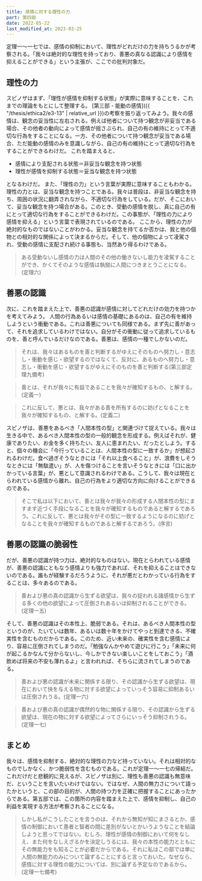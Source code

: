 ```yaml
---
title: 感情に対する理性の力
part: 第四部
date: 2022-05-22
last_modified_at: 2023-03-25
---
```


定理一～一七では、感情の抑制において、理性がどれだけの力を持ちうるかが考察される。「我々は絶対的な理性を持っており、善悪の真なる認識により感情を抑えることができる」という主張が、ここでの批判対象だ。

## 理性の力

スピノザはまず、「理性が感情を抑制する状態」が実際に意味することを、これまでの理論をもとにして整理する。
[第三部 - 能動の感情]({{ "/thesis/ethica2/e3-13" | relative_url }})の考察を振り返ってみよう。我々の感情は、観念の妥当性に左右される。例えば他者について持つ観念が非妥当である場合、その他者の動向によって感情が揺さぶられ、自己の有の維持にとって不適切な行為をすることになる。一方、その他者について持つ観念が妥当である場合、ただ能動の感情のみを意識しながら、自己の有の維持にとって適切な行為をすることができるわけだ。
これを踏まえると、

- 感情により支配される状態＝非妥当な観念を持つ状態
- 理性が感情を抑制する状態＝妥当な観念を持つ状態

となるわけだ。
また、「理性の力」という言葉が実際に意味することもわかる。理性の力とは、妥当な観念を持つことである。我々は普段は、非妥当な観念を持ち、周囲の状況に翻弄されながら、不適切な行為をしている。だが、そこにおいて、妥当な観念を持つ場合がある。このとき、受動の感情を脱し、真に自己の有にとって適切な行為をすることができるわけだ。この事態が、「理性の力により感情を抑える」という言葉で表現されているのである。
ここから、理性の力が絶対的なものではないことがわかる。妥当な観念を持てるか否かは、我と他の個物との相対的な関係によって決まるからだ。そして、他の個物によって凌駕され、受動の感情に支配され続ける事態も、当然あり得るわけである。

>ある受動ないし感情の力は人間のその他の働きないし能力を凌駕することができ、かくてそのような感情は執拗に人間につきまとうことになる。(定理六)

## 善悪の認識

次に、これを踏まえた上で、善悪の認識が感情に対してどれだけの効力を持つかを考えてみよう。
人間の行為あるいは感情の基礎にあるのは、自己の有を維持しようという衝動である。これは善悪についても同様である。まず先に善があって、それを追求しているわけではない。自分がその衝動に従って追求しているものを、善と呼んでいるだけなのである。善悪は、感情の一種でしかないのだ。

>それは、我々はあるものを善と判断するがゆえにそのものへ努力し・意志し・衝動を感じ・欲望するのではなくて、反対に、あるものへ努力し・意志し・衝動を感じ・欲望するがゆえにそのものを善と判断する(第三部定理九備考)

>善とは、それが我々に有益であることを我々が確知するもの、と解する。(定義一)

>これに反して、悪とは、我々がある善を所有するのに妨げとなることを我々が確知するもの、と解する。(定義二)

スピノザは、善悪をあるべき「人間本性の型」と関連づけて捉えている。我々は生きる中で、あるべき人間本性の型の一般的観念を形成する。例えばそれが、健康でありたい、お金を多く持ちたい、友人に恵まれたい、だったとしよう。すると、個々の機会に「今行っていることは、人間本性の型に一致するか」が想起されるわけだ。食べ過ぎそうなときには「それ以上食べること」が、浪費をしそうなときには「無駄遣い」が、人を傷つけることを言いそうなときには「口に出かかっている言葉」が、悪として意識されるわけである。こうして、我々は現在とらわれている感情から離れ、自己の行為をより適切な方向に向けることができるのである。

>そこで私は以下において、善とは我々が我々の形成する人間本性の型にますます近づく手段になることを我々が確知するものであると解するであろう。これに反して、悪とは我々がその型に一致するようになるのに妨げとなることを我々が確知するものであると解するであろう。(序言)

## 善悪の認識の脆弱性

だが、善悪の認識が持つ力は、絶対的なものはない。現在とらわれている感情が、善悪の認識にともなう感情よりも強力であれば、それを抑えることはできないのである。誰もが経験するだろうように、それが悪だとわかっている行為をすることは、多々あるのである。

>善および悪の真の認識から生ずる欲望は、我々の捉われる諸感情から生ずる多くの他の欲望によって圧倒されあるいは抑制されることができる。(定理一五)

そして、善悪の認識はその本性上、脆弱である。それは、あるべき人間本性の型というのが、たいていは数年、あるいは数十年をかけてやっと到達できる、不確実性を含むものだからである。このため、近い未来の、確実性を含む感情により、容易に圧倒されてしまうのだ。「勉強なんかやめて遊びに行こう」「未来に何が起こるかなんて分からないし、今しかできない楽しいことをしておこう」「酒飲めば将来の不安も薄れるよ」と言われれば、そちらに流されてしまうのである。

>善および悪の認識が未来に関係する限り、その認識から生ずる欲望は、現在において快を与える物に対する欲望によっていっそう容易に抑制あるいは圧倒されうる。(定理一六)

>善および悪の真の認識が偶然的な物に関係する限り、その認識から生ずる欲望は、現在の物に対する欲望によってさらにいっそう抑制されうる。(定理一七)

## まとめ

我々は、感情を抑制する、絶対的な理性の力など持っていない。それは相対的なものでしかなく、かつ脆弱性を含むものである。これが定理一～一七の帰結だ。
これだけだと悲観的に見えるが、スピノザは別に、理性も善悪の認識も無意味だ、ということを言いたいわけではない。ではなぜ、人間の無力さについて語ったかというと、この部の目的が、人間の持つ力を正確に把握することにあったからである。第五部では、この箇所の内容を踏まえた上で、感情を抑制し、自己の利益を実現する方法が考察されることになる。

>しかし私がこうしたことを言うのは、それから無知が知にまさるとか、感情の制御において愚者と智者の間に差別がないとかいうようなことを結論しようと思ってではない。むしろ、理性が感情の制御において何をなしえ、また何をなしえざるかを決定しうるには、我々の本性の能力とともにその無能力をも知ることが必要だからである。それに私はこの部では単に人間の無能力のみについて論ずることにすると言っておいた。なぜなら、感情に対する理性の能力については、別に論ずる予定なのであるから。(定理一七備考)
